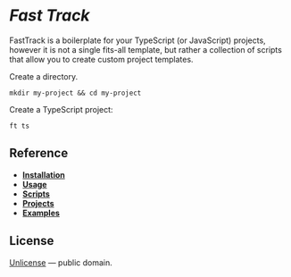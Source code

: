 # *Fast Track*

FastTrack is a boilerplate for your TypeScript (or JavaScript) projects, however it is not a single fits-all template,
but rather a collection of scripts that allow you to create custom project templates.

Create a directory.

```shell
mkdir my-project && cd my-project
```

Create a TypeScript project:

```shell
ft ts
```


## Reference

- [__Installation__](./docs/installation.md)
- [__Usage__](./docs/usage.md)
- [__Scripts__](./docs/Scripts.md)
- [__Projects__](./docs/Projects.md)
- [__Examples__](./docs/Examples.md)


## License

[Unlicense](LICENSE) &mdash; public domain.
